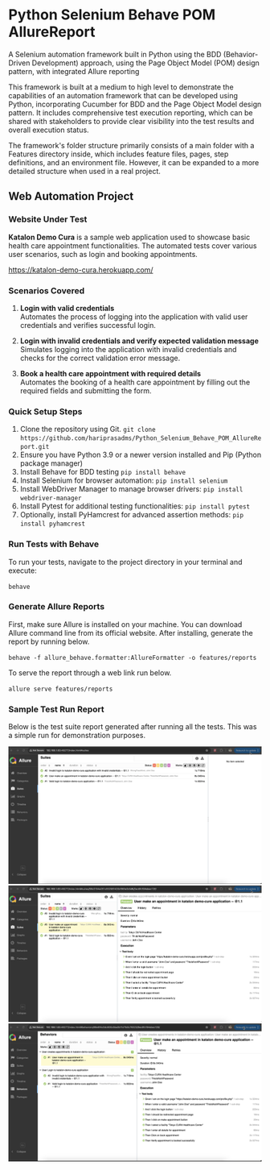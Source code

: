# Python Selenium Behave POM AllureReport
A Selenium automation framework built in Python using the BDD (Behavior-Driven Development) approach, using the Page Object Model (POM) design pattern, with integrated Allure reporting

This framework is built at a medium to high level to demonstrate the capabilities of an automation framework that can be developed using Python, incorporating Cucumber for BDD and the Page Object Model design pattern. It includes comprehensive test execution reporting, which can be shared with stakeholders to provide clear visibility into the test results and overall execution status.

The framework's folder structure primarily consists of a main folder with a Features directory inside, which includes feature files, pages, step definitions, and an environment file. However, it can be expanded to a more detailed structure when used in a real project.

## Web Automation Project

### Website Under Test

**Katalon Demo Cura** is a sample web application used to showcase basic health care appointment functionalities. The automated tests cover various user scenarios, such as login and booking appointments.

https://katalon-demo-cura.herokuapp.com/

### Scenarios Covered

1. **Login with valid credentials**  
   Automates the process of logging into the application with valid user credentials and verifies successful login.

2. **Login with invalid credentials and verify expected validation message**  
   Simulates logging into the application with invalid credentials and checks for the correct validation error message.

3. **Book a health care appointment with required details**  
   Automates the booking of a health care appointment by filling out the required fields and submitting the form.

### Quick Setup Steps

1. Clone the repository using Git.
`git clone https://github.com/hariprasadms/Python_Selenium_Behave_POM_AllureReport.git`
2. Ensure you have Python 3.9 or a newer version installed and 	Pip (Python package manager)
3. Install Behave for BDD testing
`pip install behave`
4. Install Selenium for browser automation: 
`pip install selenium`
5. Install WebDriver Manager to manage browser drivers:
`pip install webdriver-manager`
6. Install Pytest for additional testing functionalities:
`pip install pytest`
7. Optionally, install PyHamcrest for advanced assertion methods:
`pip install pyhamcrest`

### Run Tests with Behave

To run your tests, navigate to the project directory in your terminal and execute:

`behave`

### Generate Allure Reports

First, make sure Allure is installed on your machine. You can download Allure command line from its official website.
After installing, generate the report by running below.

`behave -f allure_behave.formatter:AllureFormatter -o features/reports`

To serve the report through a web link run below.

`allure serve features/reports`

### Sample Test Run Report

Below is the test suite report generated after running all the tests. This was a simple run for demonstration purposes.

![img.png](img.png)
![img_1.png](img_1.png)
![img_2.png](img_2.png)